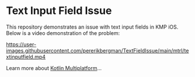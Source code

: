 # Text Input Field Issue

This repository demonstrates an issue with text input fields in KMP iOS. Below is a video demonstration of the problem:

https://user-images.githubusercontent.com/pererikbergman/TextFieldIssue/main/mtrl/textinputfield.mp4

Learn more about [Kotlin Multiplatform](https://www.jetbrains.com/help/kotlin-multiplatform-dev/get-started.html)…
